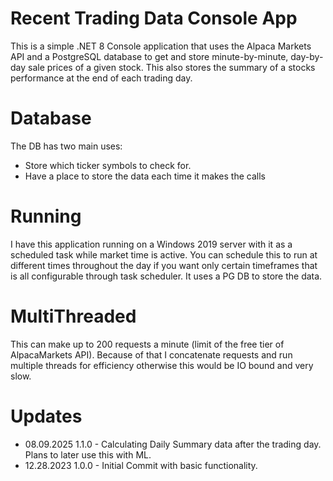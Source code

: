 # Recent Trading Data Console App

This is a simple .NET 8 Console application that uses the Alpaca Markets API and a PostgreSQL database to get and store minute-by-minute, day-by-day sale prices of a given stock. This also stores the summary of a stocks performance at the end of each trading day.


# Database

The DB has two main uses:
- Store which ticker symbols to check for.
- Have a place to store the data each time it makes the calls


# Running

I have this application running on a Windows 2019 server with it as a scheduled task while market time is active. You can schedule this to run at different times throughout the day if you want only certain timeframes that is all configurable through task scheduler.
It uses a PG DB to store the data.

# MultiThreaded

This can make up to 200 requests a minute (limit of the free tier of AlpacaMarkets API). Because of that I concatenate requests and run multiple threads for efficiency otherwise this would be IO bound and very slow.

# Updates

- 08.09.2025 1.1.0 - Calculating Daily Summary data after the trading day. Plans to later use this with ML.
- 12.28.2023 1.0.0 - Initial Commit with basic functionality.

